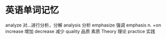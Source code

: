 # 英语单词记忆

analyze 对…进行分析，分解
analysis 分析
emphasize 强调 emphasis n. +on
increase 增加
decrease 减少
quality 品质 素质
Theory 理论
practice 实践
